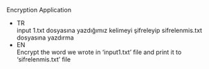 Encryption Application
<ul>
  <li>TR</li>
  input 1.txt dosyasına yazdığımız kelimeyi şifreleyip sifrelenmis.txt dosyasına yazdırma
  <li>EN</li>
  Encrypt the word we wrote in ‘input1.txt’ file and print it to ‘sifrelenmis.txt’ file
</ul>
